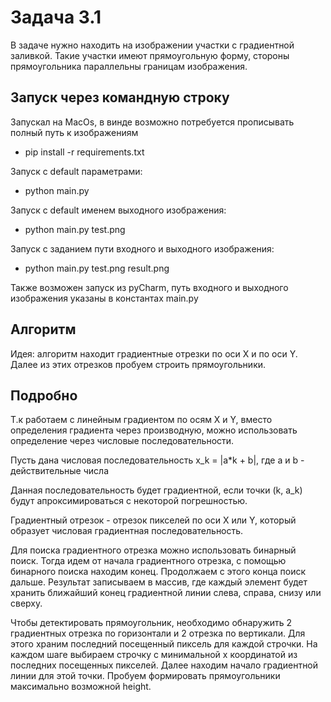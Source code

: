 # Задача 3.1

В задаче нужно находить на изображении участки с градиентной заливкой. Такие участки имеют прямоугольную форму, стороны прямоугольника параллельны границам изображения.
 
## Запуск через командную строку
Запускал на MacOs, в винде возможно потребуется прописывать полный путь к изображениям

- pip install -r requirements.txt

Запуск с default параметрами:
- python main.py

Запуск с default именем выходного изображения:
- python main.py test.png

Запуск с заданием пути входного и выходного изображения:
- python main.py test.png result.png

Также возможен запуск из pyCharm, путь входного и выходного изображения указаны в константах main.py

## Алгоритм
Идея: алгоритм находит градиентные отрезки по оси X и по оси Y. Далее из этих отрезков пробуем строить прямоугольники.

## Подробно

Т.к работаем с линейным градиентом по осям X и Y, вместо определения градиента через производную, можно использовать определение через числовые последовательности.

Пусть дана числовая последовательность x_k = |a*k + b|, где a и b - действительные числа

Данная последовательность будет градиентной, если точки (k, a_k) будут апроксимироваться с некоторой погрешностью.

Градиентный отрезок - отрезок пикселей по оси X или Y, который образует числовая градиентная последовательность.

Для поиска градиентного отрезка можно использовать бинарный поиск. 
Тогда идем от начала градиентного отрезка, с помощью бинарного поиска находим конец. Продолжаем с этого конца поиск дальше.
Результат записываем в массив, где каждый элемент будет хранить ближайший конец градиентной линии слева, справа, снизу или сверху.

Чтобы детектировать прямоугольник, необходимо обнаружить 2 градиентных отрезка по горизонтали и 2 отрезка по вертикали.
Для этого храним последний посещенный пиксель для каждой строчки. На каждом шаге выбираем строчку с минимальной x координатой из последних посещенных пикселей. Далее находим начало градиентной линии для этой точки.
Пробуем формировать прямоугольники максимально возможной height.

